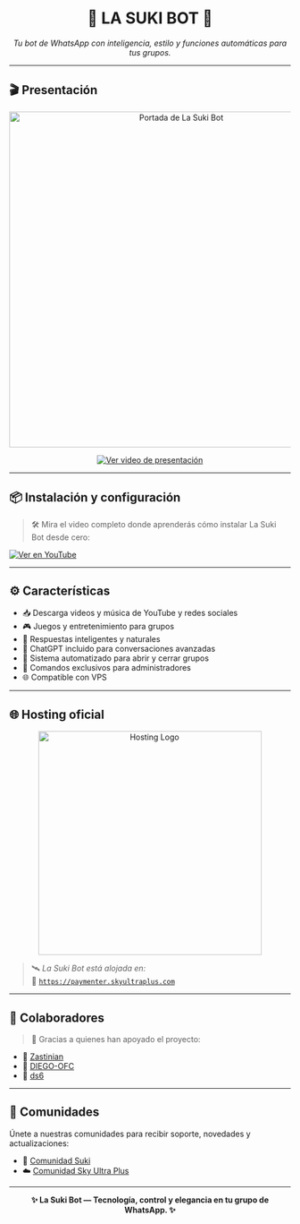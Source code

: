 <h1 align="center">🦋 LA SUKI BOT 🦋</h1>

<p align="center">
  <i>Tu bot de WhatsApp con inteligencia, estilo y funciones automáticas para tus grupos.</i>
</p>

---

## 🎬 Presentación

<p align="center">
  <img src="https://cdn.russellxz.click/74087f31.jpeg" alt="Portada de La Suki Bot" width="600"/>
</p>

<p align="center">
  <a href="https://cdn.russellxz.click/bc06f25b.mp4">
    <img src="https://img.shields.io/badge/🎬 Ver%20video%20de%20presentación-ff69b4?style=for-the-badge" alt="Ver video de presentación">
  </a>
</p>

---

## 📦 Instalación y configuración

> 🛠️ Mira el video completo donde aprenderás cómo instalar La Suki Bot desde cero:

[![Ver en YouTube](https://img.shields.io/badge/Ver%20en%20YouTube-%F0%9F%93%BA-red?style=for-the-badge&logo=youtube)](https://youtu.be/xH_gQrqw4HI?si=9G61A3SmKmOY0mtz)

---

## ⚙️ Características

- 📥 Descarga videos y música de YouTube y redes sociales  
- 🎮 Juegos y entretenimiento para grupos  
- 💬 Respuestas inteligentes y naturales  
- 🤖 ChatGPT incluido para conversaciones avanzadas  
- 🚪 Sistema automatizado para abrir y cerrar grupos  
- 👥 Comandos exclusivos para administradores  
- 🌐 Compatible con VPS  

---

## 🌐 Hosting oficial

<p align="center">
  <img src="https://cdn.dorratz.com/files/1742239358886.jpg" alt="Hosting Logo" width="400"/>
</p>

> 🛰️ *La Suki Bot está alojada en:*  
🔗 [`https://paymenter.skyultraplus.com`](https://paymenter.skyultraplus.com)

---

## 👑 Colaboradores

> 🤝 Gracias a quienes han apoyado el proyecto:

- 🔹 [Zastinian](https://github.com/Zastinian)  
- 🔹 [DIEGO-OFC](https://github.com/DIEGO-OFC2)  
- 🔹 [ds6](https://github.com/ds6)

---

## 💬 Comunidades

Únete a nuestras comunidades para recibir soporte, novedades y actualizaciones:

- 🤖 [Comunidad Suki](https://chat.whatsapp.com/EB4vMpRUw8R6me7myYF53M)  
- ☁️ [Comunidad Sky Ultra Plus](https://chat.whatsapp.com/E6iWpvGuJ8zJNPbN3zOr0D)

---

<p align="center">
  <b>✨ La Suki Bot — Tecnología, control y elegancia en tu grupo de WhatsApp. ✨</b>
</p>

